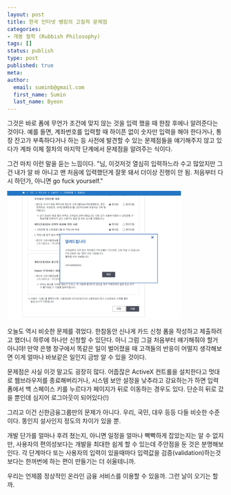 ```yaml
---
layout: post
title: 한국 인터넷 뱅킹의 고질적 문제점
categories:
- 개똥 철학 (Rubbish Philosophy)
tags: []
status: publish
type: post
published: true
meta:
author:
  email: suminb@gmail.com
  first_name: Sumin
  last_name: Byeon
---
```


그것은 바로 폼에 무언가 조건에 맞지 않는 것을 입력 했을 때 한참 후에나 알려준다는 것이다. 예를 들면, 계좌번호를 입력할 때 하이픈 없이 숫자만 입력을 해야 한다거나, 통장 잔고가 부족하다거나 하는 등 사전에 발견할 수 있는 문제점들을 얘기해주지 않고 있다가 계좌 이체 절차의 마지막 단계에서 문제점을 알려주는 식이다.

그건 마치 이런 말을 듣는 느낌이다. "님, 이것저것 열심히 입력하느라 수고 많았지만 그건 내가 알 바 아니고 맨 처음에 입력했던게 잘못 돼서 더이상 진행이 안 됨. 처음부터 다시 하던가, 아니면 go fuck yourself."

<img src="/attachments/2015/shinhancard.png" alt="" style="max-width:80%; margin:auto;"/>

오늘도 역시 비슷한 문제를 겪었다. 한참동안 신나게 카드 신청 폼을 작성하고 제출하려고 했더니 하루에 하나만 신청할 수 있단다. 아니 그럼 그걸 처음부터 얘기해줘야 할거 아니야! 만약 은행 창구에서 똑같은 일이 벌어졌을 때 고객들의 반응이 어떨지 생각해보면 이게 얼마나 바보같은 일인지 금방 알 수 있을 것이다.

문제점은 사실 이것 말고도 굉장히 많다. 어줍잖은 ActiveX 컨트롤을 설치한다고 멋대로 웹브라우저를 종료해버리거나, 시스템 보안 설정을 낮추라고 강요하는가 하면 입력 폼에서 백 스페이스 키를 누르다가 페이지가 뒤로 이동하는 경우도 있다. 단순히 뒤로 갔을 뿐인데 심지어 로그아웃이 되어있다(!)

그리고 이건 신한금융그룹만의 문제가 아니다. 우리, 국민, 대우 등등 다들 비슷한 수준이다. 똥인지 설사인지 정도의 차이가 있을 뿐.

개발 단가를 얼마나 후려 쳤는지, 아니면 일정을 얼마나 빡빡하게 잡았는지는 알 수 없지만, 사용자의 편의성보다는 개발을 최대한 쉽게 할 수 있는데 주안점을 둔 것은 분명해보인다. 각 단계마다 또는 사용자의 입력이 있을때마다 입력값을 검증(validation)하는것 보다는 한꺼번에 하는 편이 만들기는 더 쉬울테니까.

우리는 언제쯤 정상적인 온라인 금융 서비스를 이용할 수 있을까. 그런 날이 오기는 할까.